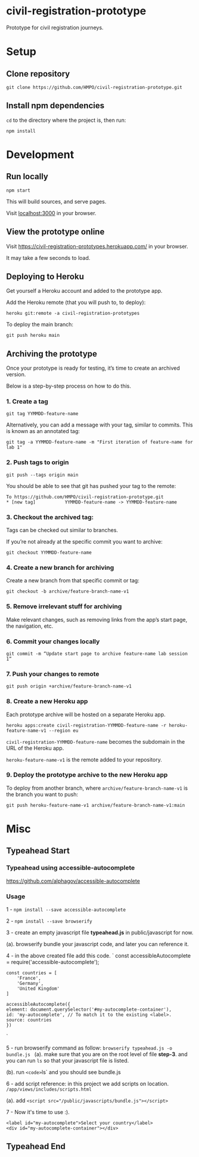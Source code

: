 # civil-registration-prototype

Prototype for civil registration journeys.


# Setup

## Clone repository

```
git clone https://github.com/HMPO/civil-registration-prototype.git
```

## Install npm dependencies

`cd` to the directory where the project is, then run:

```
npm install
```


# Development

## Run locally

```
npm start
```

This will build sources, and serve pages.

Visit <a href="http://localhost:3000" target="_blank">localhost:3000</a> in your browser.

## View the prototype online

Visit <a href="https://civil-registration-prototypes.herokuapp.com/" target="_blank">https://civil-registration-prototypes.herokuapp.com/</a> in your browser.

It may take a few seconds to load.

## Deploying to Heroku

Get yourself a Heroku account and added to the prototype app.

Add the Heroku remote (that you will push to, to deploy):

```
heroku git:remote -a civil-registration-prototypes
```

To deploy the main branch:

```
git push heroku main
```

## Archiving the prototype

Once your prototype is ready for testing, it’s time to create an archived version.

Below is a step-by-step process on how to do this.

### 1. Create a tag

```
git tag YYMMDD-feature-name
```

Alternatively, you can add a message with your tag, similar to commits. This is known as an annotated tag:

```
git tag -a YYMMDD-feature-name -m "First iteration of feature-name for lab 1"
```

### 2. Push tags to origin

```
git push --tags origin main
```

You should be able to see that git has pushed your tag to the remote:

```
To https://github.com/HMPO/civil-registration-prototype.git
* [new tag]           YYMMDD-feature-name -> YYMMDD-feature-name
```

### 3. Checkout the archived tag:

Tags can be checked out similar to branches.

If you’re not already at the specific commit you want to archive:

```
git checkout YYMMDD-feature-name
```

### 4. Create a new branch for archiving

Create a new branch from that specific commit or tag:

```
git checkout -b archive/feature-branch-name-v1
```

### 5. Remove irrelevant stuff for archiving

Make relevant changes, such as removing links from the app’s start page, the navigation, etc.

### 6. Commit your changes locally

```
git commit -m “Update start page to archive feature-name lab session 1”
```

### 7. Push your changes to remote

```
git push origin +archive/feature-branch-name-v1
```

### 8. Create a new Heroku app

Each prototype archive will be hosted on a separate Heroku app.

```
heroku apps:create civil-registration-YYMMDD-feature-name -r heroku-feature-name-v1 --region eu
```

`civil-registration-YYMMDD-feature-name` becomes the subdomain in the URL of the Heroku app.

`heroku-feature-name-v1` is the remote added to your repository.

### 9. Deploy the prototype archive to the new Heroku app

To deploy from another branch, where `archive/feature-branch-name-v1` is the branch you want to push:

```
git push heroku-feature-name-v1 archive/feature-branch-name-v1:main
```


# Misc
## Typeahead Start
### Typeahead using accessible-autocomplete
https://github.com/alphagov/accessible-autocomplete

### Usage
1 - `npm install --save accessible-autocomplete`

2 - `npm install --save browserify`

3 - create an empty javascript file **typeahead.js** in public/javascript for now.

(a). browserify bundle your javascript code, and later you can reference it.

4 - in the above created file add this code.
`
    const accessibleAutocomplete = require('accessible-autocomplete');

    const countries = [
        'France',
        'Germany',
        'United Kingdom'
    ]

    accessibleAutocomplete({
    element: document.querySelector('#my-autocomplete-container'),
    id: 'my-autocomplete', // To match it to the existing <label>.
    source: countries
    })
`

5 - run browserify command as follow:
    `browserify typeahead.js -o bundle.js
    `
(a). make sure that you are on the root level of file **step-3**. and you
can run `ls` so that your javascript file is listed.

(b). run `<code>`ls` and you should see bundle.js

6 - add script reference: in this project we add scripts on location.
    `/app/views/includes/scripts.html`

(a). add `<script src="/public/javascripts/bundle.js"></script>`

7 - Now it's time to use :).
````
<label id="my-autocomplete">Select your country</label>
<div id="my-autocomplete-container"></div>
````

## Typeahead End

